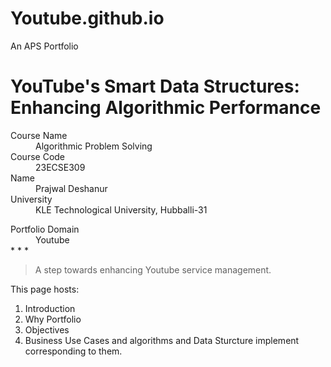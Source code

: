 # Youtube.github.io
An APS Portfolio
# YouTube's Smart Data Structures: Enhancing Algorithmic Performance
<dl>
<dt>Course Name</dt>
<dd>Algorithmic Problem Solving</dd>
<dt>Course Code</dt>
<dd>23ECSE309</dd>
<dt>Name</dt>
<dd>Prajwal Deshanur</dd>
<dt>University</dt>
<dd>KLE Technological University, Hubballi-31</dd>
</dl>
<dt>Portfolio Domain</dt>
<dd>Youtube</dd>
* * *

> A step towards enhancing Youtube service management.

This page hosts:

1. Introduction
2. Why Portfolio
3. Objectives
4. Business Use Cases and algorithms and Data Sturcture implement corresponding to them.

